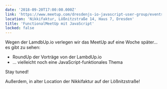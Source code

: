 ```yaml
---
date: '2018-09-20T17:00:00.000Z'
link: 'https://www.meetup.com/dresdenjs-io-javascript-user-group/events/xjdvpnyxmbrb/'
location: 'Nikkifaktur, Lößnitzstraße 14, Haus 7, Dresden'
title: 'FunctionalMeetUp mit JavaScript'
locked: false
---
```

Wegen der LamdbUp.io verlegen wir das MeetUp auf eine Woche später... es gibt zu sehen:  
* RoundUp der Vorträge von der LambdUp.io  
* ... vielleicht noch eine JavaScript-funktionales Thema

Stay tuned!

Außerdem, in alter Location der Nikkifaktur auf der Lößnitzstraße!
